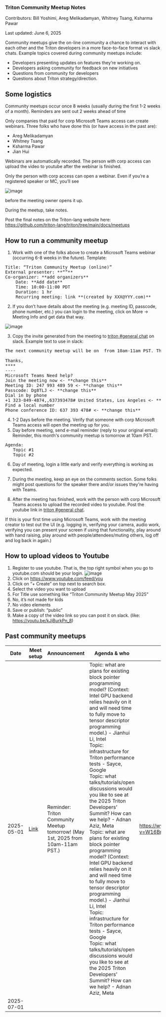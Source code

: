 ### Triton Community Meetup Notes

Contributors:  Bill Yoshimi, Areg Melikadamyan, Whitney Tsang, Ksharma Pawar

Last updated: June 6, 2025

Community meetups give the on-line community a chance to interact with each other and the Triton developers in a more face-to-face format vs slack chats.  Example topics covered during community meetups include:
* Developers presenting updates on features they’re working on.
* Developers asking community for feedback on new initiatives
* Questions from community for developers
* Questions about Triton strategy/direction.


## Some logistics

Community meetups occur once 8 weeks (usually during the first 1-2 weeks of a month).
Reminders are sent out 2 weeks ahead of time

Only companies that paid for corp Microsoft Teams access can create webinars.  Three folks who have done this (or have access in the past are):
* Areg Melikadamyan
* Whitney Tsang
* Ksharma Pawar
* Jian Hui

Webinars are automatically recorded.  The person with corp access can upload the video to youtube after the webinar is finished.

Only the person with corp access can open a webinar.  Even if you’re a registered speaker or MC, you’ll see

![image](images/MSMeetingStarting.png)

before the meeting owner opens it up.

During the meetup, take notes.

Post the final notes on the Triton-lang website here: https://github.com/triton-lang/triton/tree/main/docs/meetups 

## How to run a community meetup

1. Work with one of the folks above to create a Microsoft Teams webinar (occurring 6-8 weeks in the future).  Template:

<pre>
Title: “Triton Community Meetup (online)”
External presenter: **“<your name>”**
Co-organizer: **add organizers**
    Date: **Add date**
    Time: 10:00-11:00 PDT
    Duration: 1 hr
    Recurring meeting: link **(created by XXX@YYY.com)**
</pre>

2. If you don’t have details about the meeting (e.g. meeting ID, passcode, phone number, etc.) you can login to the meeting, click on More -> Meeting Info and get data that way.

![image](images/MSMeetingPanel.png)

3. Copy the invite generated from the meeting to [triton #general chat](https://app.slack.com/huddle/T01379XQ9FG/C013E22BPPC) on slack. Example text to use in slack:

<pre>
The next community meetup will be on <date> from 10am-11am PST. The meeting link is below. If anyone has agenda items to add for the meetup please reach out to me.

Thanks,
**<your name>**
----
Microsoft Teams Need help?
Join the meeting now <- **change this**
Meeting ID: 247 993 489 59 <- **change this**
Passcode: Dg8TLJ <- **change this**
Dial in by phone
+1 323-849-4874,,637393478# United States, Los Angeles <- **change this**
Find a local number
Phone conference ID: 637 393 478# <- **change this**
</pre>

4. 1-2 Days before the meeting. Verify that someone with corp Microsoft Teams access will open the meeting up for you.
5. Day before meeting, send e-mail reminder (reply to your original email):
Reminder, this month's community meetup is tomorrow at 10am PST.

<pre>
Agenda:
   Topic #1 <who>
   Topic #2 <who>
</pre>

6. Day of meeting, login a little early and verify everything is working as expected.  

7. During the meeting, keep an eye on the comments section. Some folks might post questions for the speaker there and/or issues they're having with Teams.

8. After the meeting has finished, work with the person with corp Microsoft Teams access to upload the recorded video to youtube.  Post the youtube link in [triton #general chat](https://app.slack.com/huddle/T01379XQ9FG/C013E22BPPC).

If this is your first time using Microsoft Teams, work with the meeting creator to test out the UI (e.g. logging in, verifying your camera, audio work, verifying you can present your screen if using that functionality, play around with hand raising, play around with people/attendees/muting others, log off and log back in again.)

## How to upload videos to Youtube

1. Register to use youtube. That is, the top right symbol when you go to youtube.com should be your login.
![image](images/YouTubeTitle.png)
2. Click on https://www.youtube.com/feed/you 
3. Click on “+ Create” on top next to search box.
4. Select the video you want to upload
5. For Title use something like “Triton Community Meetup May 2025”
6. No, it’s not made for kids
7. No video elements
8. Save or publish: “public”
9. Make a copy of the video link so you can post it on slack. (like: https://youtu.be/kJjBurkPn_8)


## Past community meetups

 | Date | Meet setup | Announcement | Agenda & who | Recording | 
 | ---- | ---------- | ------------ | ------------ | --------- |
 | 2025-05-01 | [Link](https://events.teams.microsoft.com/event/1dfc0c3f-7588-40aa-9001-d18c7ef02a61@46c98d88-e344-4ed4-8496-4ed7712e255d) | Reminder: Triton Community Meetup tomorrow! (May 1st, 2025 from 10am-11am PST.) | Topic: what are plans for existing block pointer programming model? (Context: Intel GPU backend relies heavily on it and will need time to fully move to tensor descriptor programming model.) - Jianhui Li, Intel <br/> Topic: infrastructure for Triton performance tests - Sayce, Google<br/>Topic: what talks/tutorials/open discussions would you like to see at the 2025 Triton Developers’ Summit? How can we help? - Adnan Aziz, Meta <br/> Topic: what are plans for existing block pointer programming model? (Context: Intel GPU backend relies heavily on it and will need time to fully move to tensor descriptor programming model.) - Jianhui Li, Intel<br/>Topic: infrastructure for Triton performance tests - Sayce, Google<br/>Topic: what talks/tutorials/open discussions would you like to see at the 2025 Triton Developers’ Summit? How can we help? - Adnan Aziz, Meta </pre> | https://www.youtube.com/watch?v=W16BrXc5BYE |
| 2025-07-01 | | | | |
